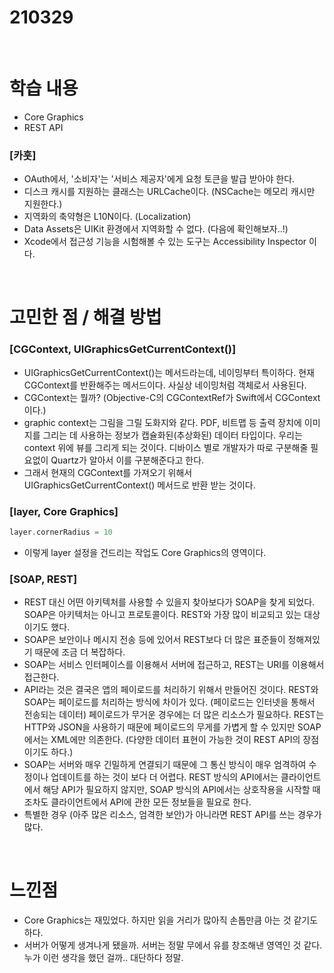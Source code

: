 # 210329
<br>

# 학습 내용

- Core Graphics
- REST API

### [카훗]

- OAuth에서, '소비자'는 '서비스 제공자'에게 요청 토큰을 발급 받아야 한다.
- 디스크 캐시를 지원하는 클래스는 URLCache이다. (NSCache는 메모리 캐시만 지원한다.)
- 지역화의 축약형은 L10N이다. (Localization)
- Data Assets은 UIKit 환경에서 지역화할 수 없다. (다음에 확인해보자..!)
- Xcode에서 접근성 기능을 시험해볼 수 있는 도구는 Accessibility Inspector 이다.

<br>

# 고민한 점 / 해결 방법

### [CGContext, UIGraphicsGetCurrentContext()]

- UIGraphicsGetCurrentContext()는 메서드라는데, 네이밍부터 특이하다. 현재 CGContext를 반환해주는 메서드이다. 사실상 네이밍처럼 객체로서 사용된다.
- CGContext는 뭘까? (Objective-C의 CGContextRef가 Swift에서 CGContext이다.)
- graphic context는 그림을 그릴 도화지와 같다. PDF, 비트맵 등 출력 장치에 이미지를 그리는 데 사용하는 정보가 캡슐화된(추상화된) 데이터 타입이다. 우리는 context 위에 뷰를 그리게 되는 것이다. 디바이스 별로 개발자가 따로 구분해줄 필요없이 Quartz가 알아서 이를 구분해준다고 한다.
- 그래서 현재의 CGContext를 가져오기 위해서 UIGraphicsGetCurrentContext() 메서드로 반환 받는 것이다.

### [layer, Core Graphics]

```swift
layer.cornerRadius = 10
```

- 이렇게 layer 설정을 건드리는 작업도 Core Graphics의 영역이다.

### [SOAP, REST]

- REST 대신 어떤 아키텍처를 사용할 수 있을지 찾아보다가 SOAP을 찾게 되었다. SOAP은 아키텍처는 아니고  프로토콜이다. REST와 가장 많이 비교되고 있는 대상이기도 했다.
- SOAP은 보안이나 메시지 전송 등에 있어서 REST보다 더 많은 표준들이 정해져있기 때문에 조금 더 복잡하다.
- SOAP는 서비스 인터페이스를 이용해서 서버에 접근하고, REST는 URI를 이용해서 접근한다.
- API라는 것은 결국은 앱의 페이로드를 처리하기 위해서 만들어진 것이다. REST와 SOAP는 페이로드를 처리하는 방식에 차이가 있다. (페이로드는 인터넷을 통해서 전송되는 데이터) 페이로드가 무거운 경우에는 더 많은 리소스가 필요하다. REST는 HTTP와 JSON을 사용하기 때문에 페이로드의 무게를 가볍게 할 수 있지만 SOAP에서는 XML에만 의존한다. (다양한 데이터 표현이 가능한 것이 REST API의 장점이기도 하다.)
- SOAP는 서버와 매우 긴밀하게 연결되기 때문에 그 통신 방식이 매우 엄격하여 수정이나 업데이트를 하는 것이 보다 더 어렵다. REST 방식의 API에서는 클라이언트에서 해당 API가 필요하지 않지만, SOAP 방식의 API에서는 상호작용을 시작할 때조차도 클라이언트에서 API에 관한 모든 정보들을 필요로 한다.
- 특별한 경우 (아주 많은 리소스, 엄격한 보안)가 아니라면 REST API를 쓰는 경우가 많다.

<br>

# 느낀점

- Core Graphics는 재밌었다. 하지만 읽을 거리가 많아직 손톱만큼 아는 것 같기도 하다.
- 서버가 어떻게 생겨나게 됐을까. 서버는 정말 무에서 유를 창조해낸 영역인 것 같다. 누가 이런 생각을 했던 걸까.. 대단하다 정말.

<br>
